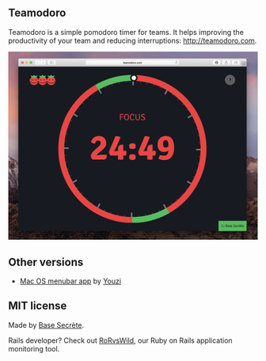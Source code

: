 ## Teamodoro
Teamodoro is a simple pomodoro timer for teams. It helps improving the productivity of your team and reducing interruptions: http://teamodoro.com.

![Teamodoro screenshot](/images/teamodoro_screenshot.jpg)

## Other versions
- [Mac OS menubar app](https://github.com/youzi/teamodoro-mac) by [Youzi](https://github.com/youzi)

## MIT license

Made by [Base Secrète](https://basesecrete.com).

Rails developer? Check out [RoRvsWild](https://www.rorvswild.com), our Ruby on Rails application monitoring tool.
